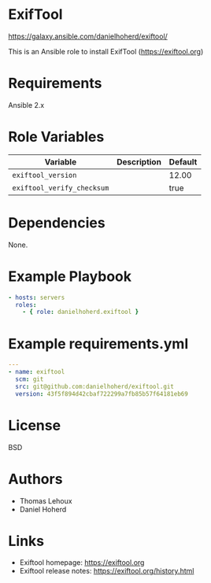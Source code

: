 # ExifTool

<https://galaxy.ansible.com/danielhoherd/exiftool/>

This is an Ansible role to install ExifTool (<https://exiftool.org>)

# Requirements

Ansible 2.x

# Role Variables

|            Variable        | Description | Default |
| -------------------------- | ----------- | ------- |
| `exiftool_version`         |             | 12.00   |
| `exiftool_verify_checksum` |             | true    |

# Dependencies

None.

# Example Playbook

```yml
- hosts: servers
  roles:
    - { role: danielhoherd.exiftool }
```

# Example requirements.yml

```yml
---
- name: exiftool
  scm: git
  src: git@github.com:danielhoherd/exiftool.git
  version: 43f5f894d42cbaf722299a7fb85b57f64181eb69
```

# License

BSD

# Authors

- Thomas Lehoux
- Daniel Hoherd

# Links

- Exiftool homepage: <https://exiftool.org>
- Exiftool release notes: <https://exiftool.org/history.html>
